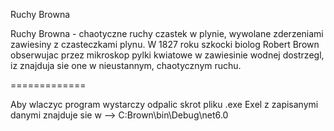 
Ruchy Browna

Ruchy Browna - chaotyczne ruchy czastek w plynie, wywolane zderzeniami zawiesiny z czasteczkami plynu. 
W 1827 roku szkocki biolog Robert Brown obserwujac przez mikroskop pylki kwiatowe w zawiesinie wodnej dostrzegl, 
iz znajduja sie one w nieustannym, chaotycznym ruchu.

=============

Aby wlaczyc program wystarczy odpalic skrot pliku .exe
Exel z zapisanymi danymi znajduje sie w --> C:Brown\bin\Debug\net6.0
